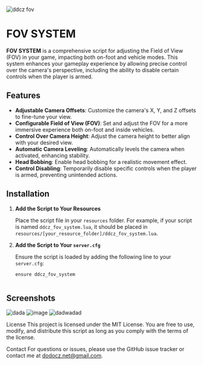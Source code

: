 ![ddcz fov](https://github.com/user-attachments/assets/bdca8fb7-a324-4312-bded-b936d70cde9a)
# FOV SYSTEM

**FOV SYSTEM** is a comprehensive script for adjusting the Field of View (FOV) in your game, impacting both on-foot and vehicle modes. This system enhances your gameplay experience by allowing precise control over the camera's perspective, including the ability to disable certain controls when the player is armed.

## Features

- **Adjustable Camera Offsets**: Customize the camera's X, Y, and Z offsets to fine-tune your view.
- **Configurable Field of View (FOV)**: Set and adjust the FOV for a more immersive experience both on-foot and inside vehicles.
- **Control Over Camera Height**: Adjust the camera height to better align with your desired view.
- **Automatic Camera Leveling**: Automatically levels the camera when activated, enhancing stability.
- **Head Bobbing**: Enable head bobbing for a realistic movement effect.
- **Control Disabling**: Temporarily disable specific controls when the player is armed, preventing unintended actions.

## Installation

1. **Add the Script to Your Resources**

   Place the script file in your `resources` folder. For example, if your script is named `ddcz_fov_system.lua`, it should be placed in `resources/[your_resource_folder]/ddcz_fov_system.lua`.

2. **Add the Script to Your `server.cfg`**

   Ensure the script is loaded by adding the following line to your `server.cfg`:

   ```plaintext
   ensure ddcz_fov_system


## Screenshots 
![dada](https://github.com/user-attachments/assets/9b95f958-396a-4939-9314-10f0753c80a4)
![image](https://github.com/user-attachments/assets/9f6c6aed-a2dc-4258-9ddf-688965a0b1f2)
![dadwadad](https://github.com/user-attachments/assets/f5e1ecb9-da41-46f8-9425-0e814cd9e9ed)




License
This project is licensed under the MIT License. You are free to use, modify, and distribute this script as long as you comply with the terms of the license.

Contact
For questions or issues, please use the GitHub issue tracker or contact me at dodocz.net@gmail.com.
